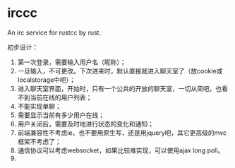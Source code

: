 irccc
=====

An irc service for rustcc by rust.

初步设计：
1. 第一次登录，需要输入用户名（昵称）；
2. 一旦输入，不可更改。下次进来时，默认直接就进入聊天室了（放cookie或localstorage中吧）；
3. 进入聊天室界面，开始时，只有一个公共的开放的聊天室，一切从简吧，也看不到当前在线的用户列表；
4. 不能实现单聊；
5. 需要显示当前有多少用户在线；
6. 用户关闭后，需要及时地进行状态的变化和通知；
7. 前端兼容性不考虑ie，也不要用原生写，还是用jquery吧，其它更高级的mvc框架不考虑了；
8. 通信协议可以考虑websocket，如果比较难实现，可以使用ajax long poll。
9. 
